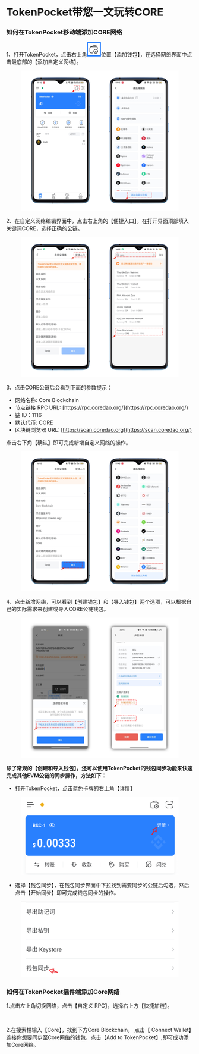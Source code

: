 # TokenPocket带您一文玩转CORE

### 如何在TokenPocket移动端添加CORE网络 <a href="#oei4g" id="oei4g"></a>



1、打开TokenPocket，点击右上角![](<../../.gitbook/assets/image (2) (1).png>)位置【添加钱包】，在选择网络界面中点击最底部的【添加自定义网络】。

<figure><img src="../../.gitbook/assets/1 拷贝.png" alt=""><figcaption></figcaption></figure>

2、在自定义网络编辑界面中，点击右上角的【便捷入口】，在打开界面顶部填入关键词CORE，选择正确的公链。

<figure><img src="../../.gitbook/assets/1.png" alt=""><figcaption></figcaption></figure>

3、点击CORE公链后会看到下面的参数提示：

* 网络名称: Core Blockchain
* 节点链接 RPC URL: [https://rpc.coredao.org/](https://rpc.coredao.org/)
* 链 ID：1116
* 默认代币: CORE
* 区块链浏览器 URL: [https://scan.coredao.org](https://scan.coredao.org/)

点击右下角【确认】即可完成新增自定义网络的操作。

<figure><img src="../../.gitbook/assets/2.png" alt=""><figcaption></figcaption></figure>

4、点击新增网络，可以看到【创建钱包】和【导入钱包】两个选项，可以根据自己的实际需求来创建或导入CORE公链钱包。

<figure><img src="../../.gitbook/assets/3 拷贝.png" alt=""><figcaption></figcaption></figure>

**除了常规的【创建和导入钱包】，还可以使用TokenPocket的钱包同步功能来快速完成其他EVM公链的同步操作，方法如下：**

* 打开TokenPocket，点击蓝色卡牌的右上角【详情】

<figure><img src="../../.gitbook/assets/4e (1).png" alt=""><figcaption></figcaption></figure>

* 选择【钱包同步】，在钱包同步界面中下拉找到需要同步的公链后勾选，然后点击【开始同步】即可完成钱包同步的操作。

<figure><img src="../../.gitbook/assets/5e.png" alt=""><figcaption></figcaption></figure>

### 如何在TokenPocket插件端添加Core网络

1.点击左上角切换网络，点击【自定义 RPC】，选择右上方【快捷加链】。

<figure><img src="../../.gitbook/assets/组 1.png" alt=""><figcaption></figcaption></figure>

2.在搜索栏输入【Core】，找到下方Core Blockchain， 点击【 Connect Wallet】连接你想要同步至Core网络的钱包，点击【Add to TokenPocket】,即可成功添加Core网络。

<figure><img src="../../.gitbook/assets/组 2 (1).png" alt=""><figcaption></figcaption></figure>
